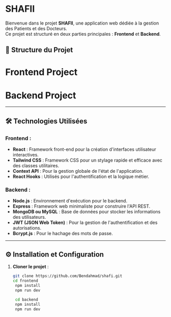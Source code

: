 # SHAFII
Bienvenue dans le projet **SHAFII**, une application web dédiée à la gestion des Patients et des Docteurs.  
Ce projet est structuré en deux parties principales : **Frontend** et **Backend**.

## 📁 Structure du Projet
# Frontend Project


# Backend Project



---

## 🛠 Technologies Utilisées  

### Frontend :
- **React** : Framework front-end pour la création d'interfaces utilisateur interactives.
- **Tailwind CSS** : Framework CSS pour un stylage rapide et efficace avec des classes utilitaires.
- **Context API** : Pour la gestion globale de l'état de l'application.
- **React Hooks** : Utilisés pour l'authentification et la logique métier.

### Backend :
- **Node.js** : Environnement d'exécution pour le backend.
- **Express** : Framework web minimaliste pour construire l'API REST.
- **MongoDB ou MySQL** : Base de données pour stocker les informations des utilisateurs.
- **JWT (JSON Web Token)** : Pour la gestion de l'authentification et des autorisations.
- **Bcrypt.js** : Pour le hachage des mots de passe.

---

## ⚙️ Installation et Configuration  

1. **Cloner le projet** :  
   ```bash
   git clone https://github.com/Bendahmad/shafi.git
   cd frontend
    npm install
    npm run dev

    cd backend
    npm install
    npm run dev


